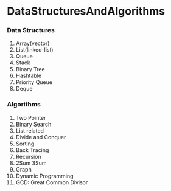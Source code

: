 # DataStructuresAndAlgorithms

### Data Structures
1. Array(vector)
2. List(linked-list)
3. Queue
4. Stack
5. Binary Tree
6. Hashtable
7. Priority Queue
8. Deque

### Algorithms
1. Two Pointer
2. Binary Search
3. List related
4. Divide and Conquer
5. Sorting
6. Back Tracing
7. Recursion
8. 2Sum 3Sum
9. Graph
10. Dynamic Programming
11. GCD: Great Common Divisor
